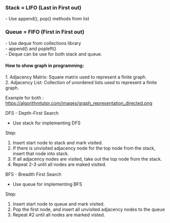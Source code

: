 <h3>Stack = LIFO (Last in First out) </h3>
- Use append(), pop() methods from list <br />

<h3>Queue = FIFO (First in First out)</h3>
- Use deque from collections library <br />
- append() and popleft() <br />
- Deque can be use for both stack and queue. <br />

<h4>How to show graph in programming:</h4>
 1. Adjacency Matrix: Square matrix used to represent a finite graph.<br />
 2. Adjacency List: Collection of unordered lists used to represent a finite graph.
  
Example for both : https://algorithmtutor.com/images/graph_representation_directed.png

DFS - Depth-First Search
 - Use stack for implementing DFS
 
 Step:  
 1. Insert start node to stack and mark visited. <br />
 2. If there is unvisited adjacency node for the top node from the stack, insert that node into stack. <br />
 3. If all adjacency nodes are visited, take out the top node from the stack.<br />
 4. Repeat 2-3 until all nodes are maked visited.<br />
        
 
BFS - Breadth First Search
- Use queue for implementing BFS

Step:
1. Insert start node to queue and mark visited. <br />
2. Pop the first node, and insert all unvisited adjacency nodes to the queue <br />
3. Repeat #2 until all nodes are marked visted.

